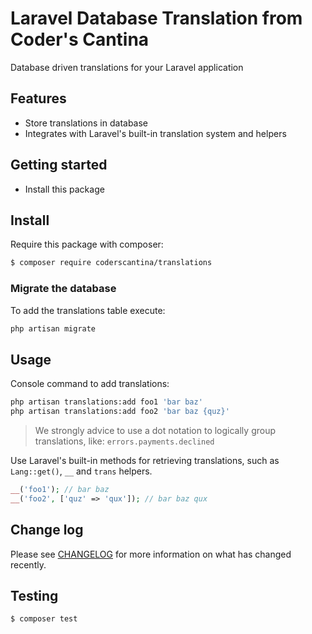 # Laravel Database Translation from Coder's Cantina

Database driven translations for your Laravel application

## Features

* Store translations in database
* Integrates with Laravel's built-in translation system and helpers

## Getting started

* Install this package

## Install

Require this package with composer:

``` bash
$ composer require coderscantina/translations
```

### Migrate the database

To add the translations table execute:

```bash
php artisan migrate
```

## Usage

Console command to add translations:

```bash
php artisan translations:add foo1 'bar baz'
php artisan translations:add foo2 'bar baz {quz}'
```

> We strongly advice to use a dot notation to logically group translations, like: `errors.payments.declined`

Use Laravel's built-in methods for retrieving translations, such as `Lang::get()`, `__` and `trans` helpers.

```php
__('foo1'); // bar baz
__('foo2', ['quz' => 'qux']); // bar baz qux
```
## Change log

Please see [CHANGELOG](CHANGELOG.md) for more information on what has changed recently.

## Testing

``` bash
$ composer test
```
